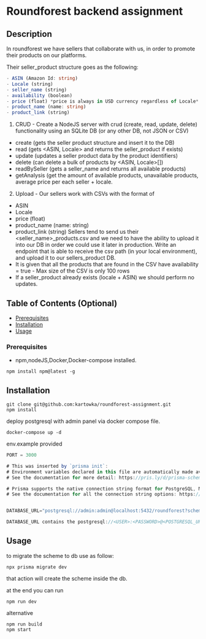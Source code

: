 # Roundforest backend assignment

## Description

In roundforest we have sellers that collaborate with us, in order to promote their products on our platforms.

Their seller_product structure goes as the following:

```ts
- ASIN (Amazon Id: string)
- Locale (string)
- seller_name (string)
- availability (boolean)
- price (float) *price is always in USD currency regardless of Locale*
- product_name (name: string)
- product_link (string)
```

1. CRUD - Create a NodeJS server with crud (create, read, update, delete) functionality using an SQLite DB (or any other DB, not JSON or CSV)

- create (gets the seller product structure and insert it to the DB)
- read (gets <ASIN, Locale> and returns the seller_product if exists)
- update (updates a seller product data by the product identifiers)
- delete (can delete a bulk of products by <ASIN, Locale>[])
- readBySeller (gets a seller_name and returns all available products)
- getAnalysis (get the amount of available products, unavailable products, average
  price per each seller + locale.

2. Upload - Our sellers work with CSVs with the format of

- ASIN
- Locale
- price (float)
- product_name (name: string)
- product_link (string)
  Sellers tend to send us their <seller_name>\_products.csv and we need to have the ability to upload it into our DB in order we could use it later in production.
  Write an endpoint that is able to receive the csv path (in your local environment), and upload it to our sellers_product DB.
- It is given that all the products that are found in the CSV have availability = true - Max size of the CSV is only 100 rows
- If a seller_product already exists (locale + ASIN) we should perform no updates.

## Table of Contents (Optional)

- [Prerequisites](#prerequisites)
- [Installation](#installation)
- [Usage](#usage)

### Prerequisites

- npm,nodeJS,Docker,Docker-compose installed.

```shell
npm install npm@latest -g
```

## Installation

```shell
git clone git@github.com:kartowka/roundforest-assignment.git
npm install
```

deploy postgresql with admin panel via docker compose file.

```shell
docker-compose up -d
```

env.example provided

```js
PORT = 3000

# This was inserted by `prisma init`:
# Environment variables declared in this file are automatically made available to Prisma.
# See the documentation for more detail: https://pris.ly/d/prisma-schema#accessing-environment-variables-from-the-schema

# Prisma supports the native connection string format for PostgreSQL, MySQL, SQLite, SQL Server, MongoDB and CockroachDB.
# See the documentation for all the connection string options: https://pris.ly/d/connection-strings


DATABASE_URL="postgresql://admin:admin@localhost:5432/roundforest?schema=public"

DATABASE_URL contains the postgresql://<USER>:<PASSWORD>@<POSTGRESQL_URL>:<PORT>/<DB_SCHEME>?schema=public
```

## Usage

to migrate the scheme to db use as follow:

```shell
npx prisma migrate dev
```

that action will create the scheme inside the db.

at the end you can run

```shell
npm run dev
```

alternative

```shell
npm run build
npm start
```
